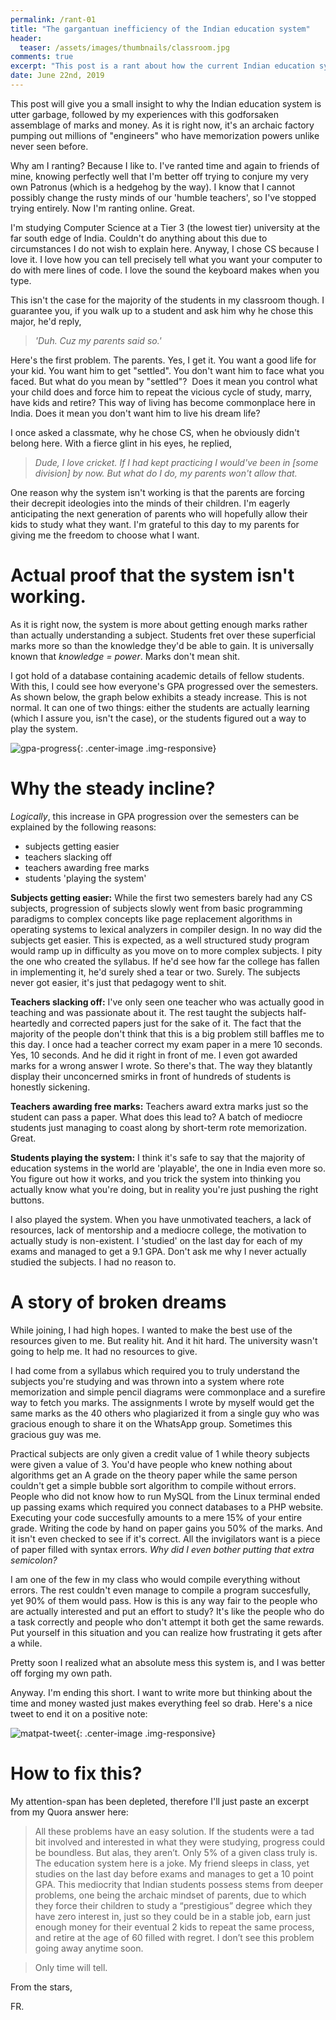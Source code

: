 ```yaml
---
permalink: /rant-01
title: "The gargantuan inefficiency of the Indian education system"
header:
  teaser: /assets/images/thumbnails/classroom.jpg
comments: true
excerpt: "This post is a rant about how the current Indian education system is doing more harm than good."
date: June 22nd, 2019
---
```


<style>
  .center-image{
      margin: 0 auto;
      display: block;
  }
</style>

This post will give you a small insight to why the Indian education system is utter garbage, followed by my experiences with this godforsaken assemblage of marks and money. As it is right now, it's an archaic factory pumping out millions of "engineers" who have memorization powers unlike never seen before. 

Why am I ranting? Because I like to. I've ranted time and again to friends of mine, knowing perfectly well that I'm better off trying to conjure my very own Patronus (which is a hedgehog by the way). I know that I cannot possibly change the rusty minds of our 'humble teachers', so I've stopped trying entirely. Now I'm ranting online. Great. 

I'm studying Computer Science at a Tier 3 (the lowest tier) university at the far south edge of India. Couldn't do anything about this due to circumstances I do not wish to explain here. Anyway, I chose CS because I love it. I love how you can tell precisely tell what you want your computer to do with mere lines of code. I love the sound the keyboard makes when you type. 

This isn't the case for the majority of the students in my classroom though. I guarantee you, if you walk up to a student and ask him why he chose this major, he'd reply,
> *'Duh. Cuz my parents said so.'*

Here's the first problem. The parents. Yes, I get it. You want a good life for your kid. You want him to get "settled". You don't want him to face what you faced. But what do you mean by "settled"?  Does it mean you control what your child does and force him to repeat the vicious cycle of study, marry, have kids and retire? This way of living has become commonplace here in India. Does it mean you don't want him to live his dream life? 

I once asked a classmate, why he chose CS, when he obviously didn't belong here. With a fierce glint in his eyes, he replied, 
> *Dude, I love cricket. If I had kept practicing I would've been in [some division] by now. But what do I do, my parents won't allow that.*

One reason why the system isn't working is that the parents are forcing their decrepit ideologies into the minds of their children. I'm eagerly anticipating the next generation of parents who will hopefully allow their kids to study what they want. I'm grateful to this day to my parents for giving me the freedom to choose what I want.

# Actual proof that the system isn't working. 

As it is right now, the system is more about getting enough marks rather than actually understanding a subject. Students fret over these superficial marks more so than the knowledge they'd be able to gain. It is universally known that *knowledge = power*. Marks don't mean shit.

I got hold of a database containing academic details of fellow students. With this, I could see how everyone's GPA progressed over the semesters. As shown below, the graph below exhibits a steady increase. This is not normal. It can one of two things: either the students are actually learning (which I assure you, isn't the case), or the students figured out a way to play the system.

![gpa-progress](/assets/images/rant-01/gpa-progress.png "Semester + 1 because there's no Semester 0. Duh."){: .center-image .img-responsive}

# Why the steady incline? 

 *Logically*, this increase in GPA progression over the semesters can be explained by the following reasons:

* subjects getting easier
* teachers slacking off
* teachers awarding free marks
* students 'playing the system'

**Subjects getting easier:**
  While the first two semesters barely had any CS subjects, progression of subjects slowly went from basic programming paradigms to complex concepts like page replacement algorithms in operating systems to lexical analyzers in compiler design. In no way did the subjects get easier. This is expected, as a well structured study program would ramp up in difficulty as you move on to more complex subjects. I pity the one who created the syllabus. If he'd see how far the college has fallen in implementing it, he'd surely shed a tear or two. Surely. The subjects never got easier, it's just that pedagogy went to shit.

**Teachers slacking off:**
  I've only seen one teacher who was actually good in teaching and was passionate about it. The rest taught the subjects half-heartedly and corrected papers just for the sake of it. The fact that the majority of the people don't think that this is a big problem still baffles me to this day. I once had a teacher correct my exam paper in a mere 10 seconds. Yes, 10 seconds. And he did it right in front of me. I even got awarded marks for a wrong answer I wrote. So there's that. The way they blatantly display their unconcerned smirks in front of hundreds of students is honestly sickening.

**Teachers awarding free marks:**
  Teachers award extra marks just so the student can pass a paper. What does this lead to? A batch of mediocre students just managing to coast along by short-term rote memorization. Great. 

**Students playing the system:**
  I think it's safe to say that the majority of education systems in the world are 'playable', the one in India even more so. You figure out how it works, and you trick the system into thinking you actually know what you're doing, but in reality you're just pushing the right buttons. 
  
I also played the system. When you have unmotivated teachers, a lack of resources, lack of mentorship and a mediocre college, the motivation to actually study is non-existent. I 'studied' on the last day for each of my exams and managed to get a 9.1 GPA. Don't ask me why I never actually studied the subjects. I had no reason to.  

# A story of broken dreams

While joining, I had high hopes. I wanted to make the best use of the resources given to me. But reality hit. And it hit hard. The university wasn't going to help me. It had no resources to give.

I had come from a syllabus which required you to truly understand the subjects you're studying and was thrown into a system where rote memorization and simple pencil diagrams were commonplace and a surefire way to fetch you marks. The assignments I wrote by myself would get the same marks as the 40 others who plagiarized it from a single guy who was gracious enough to share it on the WhatsApp group. Sometimes this gracious guy was me. 

Practical subjects are only given a credit value of 1 while theory subjects were given a value of 3. You'd have people who knew nothing about algorithms get an A grade on the theory paper while the same person couldn't get a simple bubble sort algorithm to compile without errors. People who did not know how to run MySQL from the Linux terminal ended up passing exams which required you connect databases to a PHP website. Executing your code succesfully amounts to a mere 15% of your entire grade. Writing the code by hand on paper gains you 50% of the marks. And it isn't even checked to see if it's correct. All the invigilators want is a piece of paper filled with syntax errors.
*Why did I even bother putting that extra semicolon?*

I am one of the few in my class who would compile everything without errors. The rest couldn't even manage to compile a program succesfully, yet 90% of them would pass. How is this is any way fair to the people who are actually interested and put an effort to study? It's like the people who do a task correctly and people who don't attempt it both get the same rewards. Put yourself in this situation and you can realize how frustrating it gets after a while.

Pretty soon I realized what an absolute mess this system is, and I was better off forging my own path.

Anyway. I'm ending this short. I want to write more but thinking about the time and money wasted just makes everything feel so drab. Here's a nice tweet to end it on a positive note:

![matpat-tweet](/assets/images/rant-01/matpat-tweet.png "So true."){: .center-image .img-responsive}

# How to fix this?

My attention-span has been depleted, therefore I'll just paste an excerpt from my Quora answer here: 

> All these problems have an easy solution. If the students were a tad bit involved and interested in what they were studying, progress could be boundless. But alas, they aren’t. Only 5% of a given class truly is. 
The education system here is a joke. My friend sleeps in class, yet studies on the last day before exams and manages to get a 10 point GPA. This mediocrity that Indian students possess stems from deeper problems, one being the archaic mindset of parents, due to which they force their children to study a “prestigious” degree which they have zero interest in, just so they could be in a stable job, earn just enough money for their eventual 2 kids to repeat the same process, and retire at the age of 60 filled with regret. I don’t see this problem going away anytime soon.

> Only time will tell.

From the stars, 

FR. 
